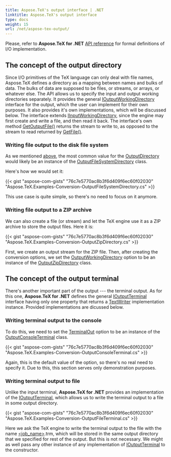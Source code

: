 ```yaml
---
title: Aspose.TeX's output interface | .NET
linktitle: Aspose.TeX's output interface
type: docs
weight: 15
url: /net/aspose-tex-output/
---
```


Please, refer to **Aspose.TeX for .NET** [API reference](https://apireference.aspose.com/tex/net/aspose.tex.io) for formal definitions of I/O implementation.

## **The concept of the output directory**
Since I/O primitives of the TeX language can only deal with file names, Aspose.TeX defines a directory as a mapping between names and bulks of data. The bulks of data are supposed to be files, or streams, or arrays, or whatever else. The API allows us to specify the input and output working directories separately. It provides the general [IOutputWorkingDirectory](https://apireference.aspose.com/tex/net/aspose.tex.io/ioutputworkingdirectory) interface for the output, which the user can implement for their own purposes. It also provides it's own implementations, which will be discussed below. The interface extends [IInputWorkingDirectory](https://apireference.aspose.com/tex/net/aspose.tex.io/iinputworkingdirectory), since the engine may first create and write a file, and then read it back. The interface's own method [GetOutputFile()](https://apireference.aspose.com/tex/net/aspose.tex.io/ioutputworkingdirectory/methods/getoutputfile) returns the stream to write to, as opposed to the stream to read returned by [GetFile()](https://apireference.aspose.com/tex/net/aspose.tex.io/iinputworkingdirectory/methods/getfile).

### **Writing file output to the disk file system**

As we mentioned [above](/tex/net/latex-to-png/), the most common value for the [OutputDirectory](https://apireference.aspose.com/tex/net/aspose.tex/texoptions/properties/outputworkingdirectory) would likely be an instance of the [OutputFileSystemDirectory](https://apireference.aspose.com/tex/net/aspose.tex.io/outputfilesystemdirectory) class.

Here's how we would set it:

{{< gist "aspose-com-gists" "76c7e5770ac8b3f6d409f6ec60f02030" "Aspose.TeX.Examples-Conversion-OutputFileSystemDirectory.cs" >}}

This use case is quite simple, so there's no need to focus on it anymore.

### **Writing file output to a ZIP archive**

We can also create a file (or stream) and let the TeX engine use it as a ZIP archive to store the output files. Here it is:

{{< gist "aspose-com-gists" "76c7e5770ac8b3f6d409f6ec60f02030" "Aspose.TeX.Examples-Conversion-OutputZipDirectory.cs" >}}

First, we create an output stream for the ZIP file. Then, after creating the conversion options, we set the [OutputWorkingDirectory](https://apireference.aspose.com/tex/net/aspose.tex/texoptions/properties/outputworkingdirectory) option to be an instance of the [OutputZipDirectory](https://apireference.aspose.com/tex/net/aspose.tex.io/outputzipdirectory) class.

## **The concept of the output terminal**

There's another important part of the output --- the terminal output. As for this one, **Aspose.TeX for .NET** defines the general [IOutputTerminal](https://apireference.aspose.com/tex/net/aspose.tex.io/ioutputterminal) interface having only one property that returns a [TextWriter](https://docs.microsoft.com/en-us/dotnet/api/system.io.textwriter) implementation instance. Provided implementations are dicussed below.

### **Writing terminal output to the console**

To do this, we need to set the [TerminalOut](https://apireference.aspose.com/tex/net/aspose.tex/texoptions/properties/terminalout) option to be an instance of the [OutputConsoleTerminal](https://apireference.aspose.com/tex/net/aspose.tex.io/outputconsoleterminal) class.

{{< gist "aspose-com-gists" "76c7e5770ac8b3f6d409f6ec60f02030" "Aspose.TeX.Examples-Conversion-OutputConsoleTerminal.cs" >}}

Again, this is the default value of the option, so there's no real need to specify it. Due to this, this section serves only demonstration purposes.

### **Writing terminal output to file**

Unlike the input terminal, **Aspose.TeX for .NET** provides an implementation of the [IOutputTerminal](https://apireference.aspose.com/tex/net/aspose.tex.io/ioutputterminal), which allows us to write the terminal output to a file in some output directory.

{{< gist "aspose-com-gists" "76c7e5770ac8b3f6d409f6ec60f02030" "Aspose.TeX.Examples-Conversion-OutputFileTerminal.cs" >}} 

Here we ask the TeX engine to write the terminal output to the file with the name [<job_name>](/tex/net/tex-io/#tex-output).trm, which will be stored in the same output directory that we specified for rest of the output. But this is not necessary. We might as well pass any other instance of any implementation of [IOutputTerminal](https://apireference.aspose.com/tex/net/aspose.tex.io/ioutputterminal) to the constructor.
